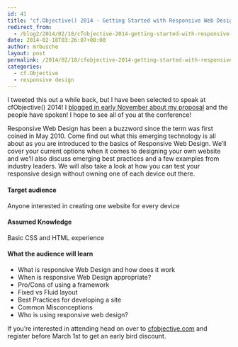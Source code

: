 ```yaml
---
id: 41
title: "cf.Objective() 2014 - Getting Started with Responsive Web Design"
redirect_from:
  - /blog2/2014/02/18/cfobjective-2014-getting-started-with-responsive-web-design/
date: 2014-02-18T03:26:07+00:00
author: mrbusche
layout: post
permalink: /2014/02/18/cfobjective-2014-getting-started-with-responsive-web-design/
categories:
  - cf.Objective
  - responsive design
---
```


I tweeted this out a while back, but I have been selected to speak at cfObjective() 2014! I [blogged in early November about my proposal](https://matthewbusche.com/blog/index.cfm/2013/11/3/cfObjective-Proposal--Getting-started-with-Responsive-Web-Design) and the people have spoken! I hope to see all of you at the conference!

Responsive Web Design has been a buzzword since the term was first coined in May 2010. Come find out what this emerging technology is all about as you are introduced to the basics of Responsive Web Design. We&#8217;ll cover your current options when it comes to designing your own website and we&#8217;ll also discuss emerging best practices and a few examples from industry leaders. We will also take a look at how you can test your responsive design without owning one of each device out there.

#### Target audience

Anyone interested in creating one website for every device

#### Assumed Knowledge

Basic CSS and HTML experience

#### What the audience will learn

- What is responsive Web Design and how does it work
- When is responsive Web Design appropriate?
- Pro/Cons of using a framework
- Fixed vs Fluid layout
- Best Practices for developing a site
- Common Misconceptions
- Who is using responsive web design?

If you&#8217;re interested in attending head on over to [cfobjective.com](https://www.cfobjective.com/) and register before March 1st to get an early bird discount.
